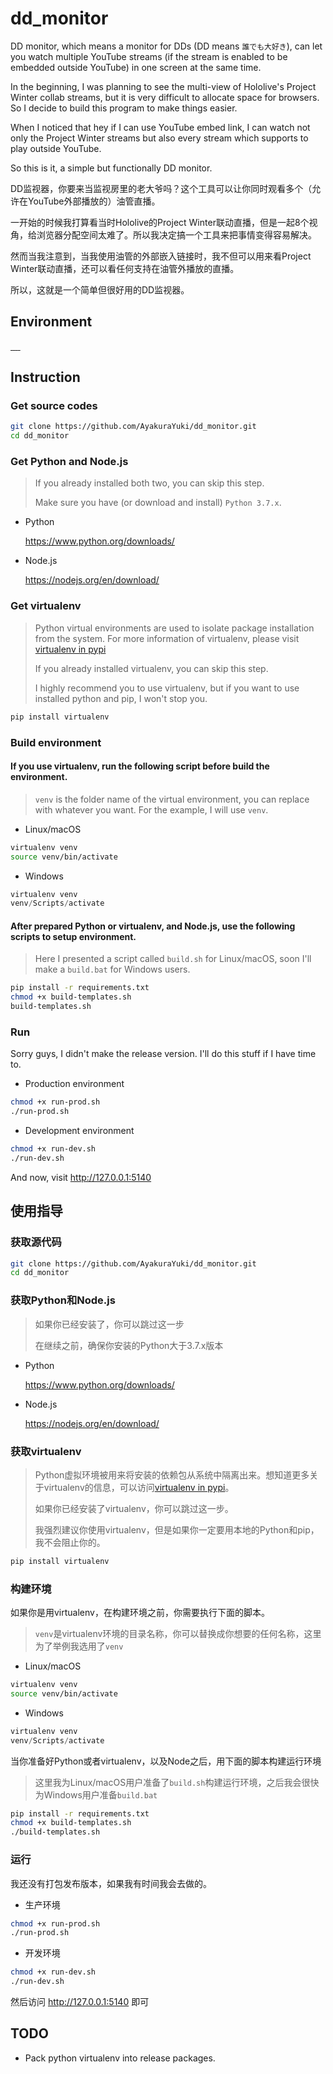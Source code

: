 # dd_monitor

DD monitor, which means a monitor for DDs (DD means `誰でも大好き`), can let you watch multiple YouTube streams (if the stream is enabled to be embedded outside YouTube) in one screen at the same time.

In the beginning, I was planning to see the multi-view of Hololive's Project Winter collab streams, but it is very difficult to allocate space for browsers. So I decide to build this program to make things easier.

When I noticed that hey if I can use YouTube embed link, I can watch not only the Project Winter streams but also every stream which supports to play outside YouTube.

So this is it, a simple but functionally DD monitor.

DD监视器，你要来当监视房里的老大爷吗？这个工具可以让你同时观看多个（允许在YouTube外部播放的）油管直播。

一开始的时候我打算看当时Hololive的Project Winter联动直播，但是一起8个视角，给浏览器分配空间太难了。所以我决定搞一个工具来把事情变得容易解决。

然而当我注意到，当我使用油管的外部嵌入链接时，我不但可以用来看Project Winter联动直播，还可以看任何支持在油管外播放的直播。

所以，这就是一个简单但很好用的DD监视器。

## Environment

<p>
    <a href="https://www.python.org/" target="_blank">
        <img src="https://img.shields.io/badge/Python-3.7.4-blue?logo=python&style=flat-square" alt="">
    </a>
    <a href="https://palletsprojects.com/p/flask/" target="_blank">
        <img src="https://img.shields.io/badge/Flask-1.1.1-blue?logo=flask&style=flat-square" alt="">
    </a>
    <a href="https://www.sqlite.org/index.html" target="_blank">
        <img src="https://img.shields.io/badge/sqlite3-3.24.0-green?logo=sqlite&style=flat-square" alt="">
    </a>
    <a href="https://cli.vuejs.org/" target="_blank">
        <img src="https://img.shields.io/badge/vue--cli-3.10.0-brightgreen?logo=vue-cli&style=flat-square" alt="">
    </a>
    <a href="https://vuejs.org/" target="_blank">
        <img src="https://img.shields.io/badge/vue-2.6.10-brightgreen?logo=vue&style=flat-square" alt="">
    </a>
</p>

## Instruction

### Get source codes

```bash
git clone https://github.com/AyakuraYuki/dd_monitor.git
cd dd_monitor
```

### Get Python and Node.js

> If you already installed both two, you can skip this step.
>
> Make sure you have (or download and install) `Python 3.7.x`.

* Python

    https://www.python.org/downloads/

* Node.js

    https://nodejs.org/en/download/

### Get virtualenv

> Python virtual environments are used to isolate package installation from the system. For more information of virtualenv, please visit [virtualenv in pypi](https://pypi.org/project/virtualenv/)
>
> If you already installed virtualenv, you can skip this step.
>
> I highly recommend you to use virtualenv, but if you want to use installed python and pip, I won't stop you.

```bash
pip install virtualenv
```

### Build environment

#### If you use virtualenv, run the following script before build the environment.

> `venv` is the folder name of the virtual environment, you can replace with whatever you want. For the example, I will use `venv`.

* Linux/macOS

```bash
virtualenv venv
source venv/bin/activate
```

* Windows

```powershell
virtualenv venv
venv/Scripts/activate
```

#### After prepared Python or virtualenv, and Node.js, use the following scripts to setup environment.

> Here I presented a script called `build.sh` for Linux/macOS, soon I'll make a `build.bat` for Windows users.

```bash
pip install -r requirements.txt
chmod +x build-templates.sh
build-templates.sh
```

### Run

Sorry guys, I didn't make the release version. I'll do this stuff if I have time to.

* Production environment

```bash
chmod +x run-prod.sh
./run-prod.sh
```

* Development environment

```bash
chmod +x run-dev.sh
./run-dev.sh
```

And now, visit http://127.0.0.1:5140

## 使用指导

### 获取源代码

```bash
git clone https://github.com/AyakuraYuki/dd_monitor.git
cd dd_monitor
```

### 获取Python和Node.js

> 如果你已经安装了，你可以跳过这一步
>
> 在继续之前，确保你安装的Python大于3.7.x版本

* Python

    https://www.python.org/downloads/

* Node.js

    https://nodejs.org/en/download/

### 获取virtualenv

> Python虚拟环境被用来将安装的依赖包从系统中隔离出来。想知道更多关于virtualenv的信息，可以访问[virtualenv in pypi](https://pypi.org/project/virtualenv/)。
>
> 如果你已经安装了virtualenv，你可以跳过这一步。
>
> 我强烈建议你使用virtualenv，但是如果你一定要用本地的Python和pip，我不会阻止你的。

```bash
pip install virtualenv
```

### 构建环境

如果你是用virtualenv，在构建环境之前，你需要执行下面的脚本。

> `venv`是virtualenv环境的目录名称，你可以替换成你想要的任何名称，这里为了举例我选用了`venv`

* Linux/macOS

```bash
virtualenv venv
source venv/bin/activate
```

* Windows

```powershell
virtualenv venv
venv/Scripts/activate
```

当你准备好Python或者virtualenv，以及Node之后，用下面的脚本构建运行环境

> 这里我为Linux/macOS用户准备了`build.sh`构建运行环境，之后我会很快为Windows用户准备`build.bat`

```bash
pip install -r requirements.txt
chmod +x build-templates.sh
./build-templates.sh
```

### 运行

我还没有打包发布版本，如果我有时间我会去做的。

* 生产环境

```bash
chmod +x run-prod.sh
./run-prod.sh
```

* 开发环境

```bash
chmod +x run-dev.sh
./run-dev.sh
```

然后访问 http://127.0.0.1:5140 即可

## TODO

* Pack python virtualenv into release packages.
